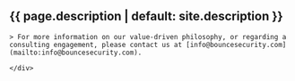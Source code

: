 ---
---

<section id="section-intro" class="evenrow">
	<a id="intro" class="anchor"></a>
	<div class="section-content">
		<h1>{{ page.description | default: site.description }}</h1>
    
    > For more information on our value-driven philosophy, or regarding a consulting engagement, please contact us at [info@bouncesecurity.com](mailto:info@bouncesecurity.com). 

	</div>
</section>

